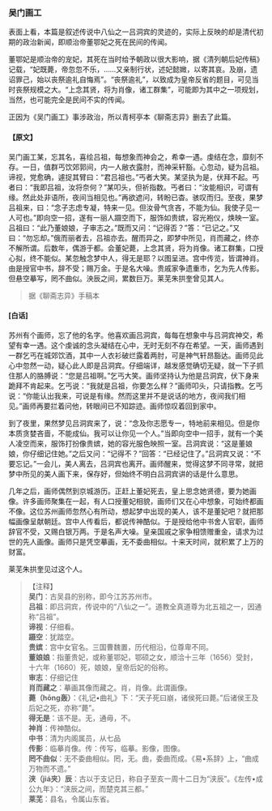 <script type="text/javascript">
    var head = document.getElementsByTagName('head')[0];
    cssURL = '/public/liao.css';
    linkTag = document.createElement('link');
    linkTag.href = cssURL;
    linkTag.setAttribute('type','text/css');
    linkTag.setAttribute('rel','stylesheet');
    head.appendChild(linkTag);
</script>
### 吴门画工

表面上看，本篇是叙述传说中八仙之一吕洞宾的灵迹的，实际上反映的却是清代初期的政治新闻，即顺治帝董鄂妃之死在民间的传闻。

董鄂妃是顺治帝的宠妃，其死在当时给予朝政以很大影响，据《清列朝后妃传稿》记载，“妃既薨，帝忽忽不乐，……又亲制行状，述妃懿媺，以寄其哀。及崩，遗诏罪己，始以丧祭逾礼自悔焉”。“丧祭逾礼”，以致成为皇帝反省的题目，可见当时丧祭规模之大。“上念其贤，将为肖像，诸工群集”，可能即为其中之一项规划，当然，也可能完全是民间不实的传闻。

正因为《吴门画工》事涉政治，所以青柯亭本《聊斋志异》删去了此篇。

#### 【原文】
<section>
吴门画工某，忘其名，喜绘吕祖，每想象而神会之，希幸一遇。虔结在念，靡刻不存。一日，值群丐饮郊郭间，内一人敝衣露肘，而神采轩豁。心忽动，疑为吕祖。谛视，党愈确，遽捉其臂曰：“君吕祖也。”丐者大笑。某坚执为是，伏拜不起。丐者曰：“我即吕祖，汝将奈何？”某叩头，但祈指数。丐者曰：“汝能相识，可谓有缘。然此处非语所，夜间当相见也。”再欲遮问，转盼已杳。骇叹而归。至夜，果梦吕祖来，曰：“念子志虑专凝，特来一见。但汝骨气贪吝，不能为仙。我使子见一人可也。”即向空一招，遂有一丽人蹑空而下，服饰如贵嫔，容光袍仪，焕映一室。吕祖曰：“此乃董娘娘，子审志之。”既而又问：“记得否？”答：“已记之。”又曰：“勿忘却。”俄而丽者去，吕祖亦去。醒而异之，即梦中所见，肖而藏之，终亦不解所谓。后数年，偶游于都。会董妃薨，上念其贤，将为肖像。诸工群集，口授心拟，终不能似。某忽触念梦中人，得无是耶？以图呈进。宫中传览，皆谓神肖。由是授官中书，辞不受；赐万金。于是名大噪。贵戚家争遗重市，乞为先人传影。但悬空摹写，罔不曲似。泱辰之间，累数巨万。莱芜朱拱奎曾见其人。

</section>

> 据《聊斋志异》手稿本

#### [白话]
<aside>

苏州有个画师，忘了他的名字。他喜欢画吕洞宾，每每在想象中与吕洞宾神交，希望有幸一遇。这个虔诚的念头凝结在心中，无时无刻不存在希望。一天，画师遇到一群乞丐在城郊饮酒，其中一人衣衫破烂露着两肘，可是神气轩昂豁达。画师见此心中忽然一动，疑心此人即是吕洞宾。仔细端详，越发感觉确切无疑，就一下子抓住那人的胳膊说：“您是吕祖啊。”乞丐大笑。画师坚持认为他是吕洞宾，伏下身来跪拜不肯起来。乞丐说：“我就是吕祖，你要怎么样？”画师叩头，只请指教。乞丐说：“你能认出我来，可说是有缘。然而这里并不是说话的地方，夜间我们相见。”画师再要拦着问他，转眼间已不知踪迹。画师惊叹着回到家中。

到了夜里，果然梦见吕洞宾来了，说：“念及你志愿专一，特地前来相见。但是你本质贪婪吝啬，不能成仙。我可以让你见一个人。”当即向空中一招手，就有一个美人凌空而来，服饰打扮像贵嫔，她的容光服色映照一室。吕洞宾说：“这是董娘娘，你仔细记住她。”之后又问：“记得不？”回答：“已经记住了。”吕洞宾又说：“不要忘记。”一会儿，美人离去，吕洞宾也离开。画师醒来，觉得这梦不同寻常，就把梦中所见的美人画下来，保存好，但始终不明白吕洞宾讲的话是什么意思。

几年之后，画师偶然到京城游历。正赶上董妃死去，皇上思念她贤德，要为她画像。许多画师聚集在一起，有人口授董妃相貌，画师们又在心中想象，可始终都画不像。这位苏州画师忽然心有所动，想起梦中出现的美人，该不是董妃吧？就把那幅画像呈献朝廷。宫中人传看后，都说传神酷似。于是授给他中书舍人官职，画师辞官不受，又赐白银万两。于是名声大噪。皇亲国戚之家争相馈赠重金，请求为过世的先人画像。画师只是凭空摹画，无不委曲相似。十来天时间，就积累了上万的财富。

莱芜朱拱奎见过这个人。

</aside>

> 【注释】  
<b>吴门</b>：古吴县的别称，即今江苏苏州市。  
<b>吕祖</b>：即吕洞宾，传说中的“八仙之一”。道教全真道尊为北五祖之一，因通称“吕祖”。  
<b>谛视</b>：仔细看。  
<b>蹑空</b>：犹踏空。  
<b>贵嫔</b>：宫中女官名。三国曹魏置，历代相沿，位尊卑不同。  
<b>董娘娘</b>：指董贵妃，或称董鄂妃，鄂硕之女，顺洽十三年（1656）受封，十六年（1660）死，娘娘，皇帝后妃的俗称。  
<b>审志</b>：仔细记住  
<b>肖而藏之</b>：摹画其像而藏之。肖，肖像。此谓画像。  
<b>薨（hōng轰）</b>：《礼记•曲礼》下：“天子死曰崩，诸侯死曰薨。”后诸侯王及后妃之死，亦称“薨”。  
<b>得无是</b>：该不是。无，通毋，不。  
<b>神肖</b>：传神酷似。  
<b>中书</b>：清为内阁属员，从七品  
<b>传影</b>：临摹肖像。传：传写，临摹。影像，图像。  
<b>罔不曲似</b>：无不委曲相似。罔，无。曲，委曲而成。《易•系辞》上，“曲成万物而不遗。”  
<b>浃（jiá夹）辰</b>：古以于支记日，称自子至亥一周十二日为“浃辰”。《左传•成公九年》</b>：“浃辰之间，而楚克其三都。”  
<b>莱芜</b>：县名，令属山东省。  
